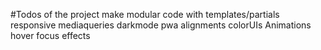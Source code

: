 #Todos of the project
make modular code with templates/partials
responsive mediaqueries
darkmode
pwa
alignments
colorUIs
Animations
hover focus effects
